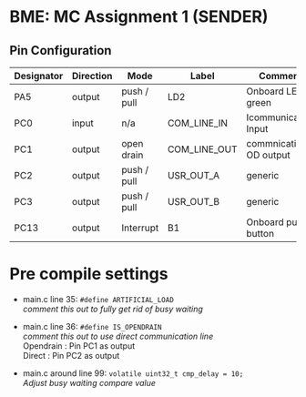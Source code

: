 # BME: MC Assignment 1 (SENDER)

## Pin Configuration

| Designator | Direction | Mode        | Label        | Comment                |
|------------|-----------|-------------|--------------|------------------------|
| PA5        | output    | push / pull | LD2          | Onboard LED green      |
| PC0        | input     | n/a         | COM_LINE_IN  | Icommunication Input   |
| PC1        | output    | open drain  | COM_LINE_OUT | commnication OD output |
| PC2        | output    | push / pull | USR_OUT_A    | generic                |
| PC3        | output    | push / pull | USR_OUT_B    | generic                |
| PC13       | output    | Interrupt   | B1           | Onboard push button    |

# Pre compile settings


- main.c line 35:  `#define ARTIFICIAL_LOAD`   
*comment this out to fully  get rid of busy waiting*

- main.c line 36: `#define IS_OPENDRAIN`  
*comment this out to use direct communication line*  
Opendrain : Pin PC1 as output  
Direct : Pin PC2 as output


- main.c around line 99: `volatile uint32_t cmp_delay = 10;`  
*Adjust busy waiting compare value*